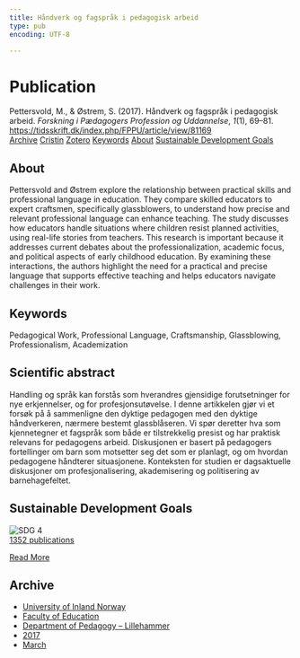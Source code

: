 ```yaml
---
title: Håndverk og fagspråk i pedagogisk arbeid
type: pub
encoding: UTF-8

---
```

<h1>Publication</h1>
<article id="csl-bib-container-ZITGVZ7P" class="csl-bib-container">
  <div class="csl-bib-body"> <div class="csl-entry">Pettersvold, M., &#38; Østrem, S. (2017). Håndverk og fagspråk i pedagogisk arbeid. <i>Forskning i Pædagogers Profession og Uddannelse</i>, <i>1</i>(1), 69–81. <a href="https://tidsskrift.dk/index.php/FPPU/article/view/81169">https://tidsskrift.dk/index.php/FPPU/article/view/81169</a></div> </div>
  <div class="csl-bib-buttons">
    <a href="#taxonomy-article-ZITGVZ7P" alt="archive" class="csl-bib-button">Archive</a>
    <a href="https://app.cristin.no/results/show.jsf?id=1457008" alt="Cristin" class="csl-bib-button">Cristin</a>
    <a href="http://zotero.org/groups/5881554/items/ZITGVZ7P" alt="Zotero" class="csl-bib-button">Zotero</a>
    <a href="#keywords-article-ZITGVZ7P" alt="keywords" class="csl-bib-button">Keywords</a>
    <a href="#about-article-ZITGVZ7P" alt="about_pub" class="csl-bib-button">About</a>
    <a href="#sdg-article-ZITGVZ7P" alt="sdg" class="csl-bib-button">Sustainable Development Goals</a>
  </div>
  <div id="csl-bib-meta-container-ZITGVZ7P"></div>
</article>
<div id="csl-bib-meta-ZITGVZ7P" class="csl-bib-meta">
  <article id="about-article-ZITGVZ7P" class="about_pub-article">
    <h1>About</h1>
    Pettersvold and Østrem explore the relationship between practical skills and professional language in education. They compare skilled educators to expert craftsmen, specifically glassblowers, to understand how precise and relevant professional language can enhance teaching. The study discusses how educators handle situations where children resist planned activities, using real-life stories from teachers. This research is important because it addresses current debates about the professionalization, academic focus, and political aspects of early childhood education. By examining these interactions, the authors highlight the need for a practical and precise language that supports effective teaching and helps educators navigate challenges in their work.
  </article>
  <article id="keywords-article-ZITGVZ7P" class="keywords-article">
    <h1>Keywords</h1>
    Pedagogical Work, Professional Language, Craftsmanship, Glassblowing, Professionalism, Academization
  </article>
  <article id="abstract-article-ZITGVZ7P" class="abstract-article">
    <h1>Scientific abstract</h1>
    Handling og språk kan forstås som hverandres gjensidige forutsetninger for nye erkjennelser, og for profesjonsutøvelse. I denne artikkelen gjør vi et forsøk på å sammenligne den dyktige pedagogen med den dyktige håndverkeren, nærmere bestemt glassblåseren. Vi spør deretter hva som kjennetegner et fagspråk som både er tilstrekkelig presist og har praktisk relevans for pedagogens arbeid. Diskusjonen er basert på pedagogers fortellinger om barn som motsetter seg det som er planlagt, og om hvordan pedagogene håndterer situasjonene. Konteksten for studien er dagsaktuelle diskusjoner om profesjonalisering, akademisering og politisering av barnehagefeltet.
  </article>
  <article id="sdg-article-ZITGVZ7P" class="sdg-article">
    <h1>Sustainable Development Goals</h1>
    <div class="sdg-container"><div id="sdg4" class="sdg">
        <img src="{{< params subfolder >}}images/sdg/sdg04_en.png" class="image" alt="SDG 4">
        <div class="sdg-overlay">
          <a href="{{< params subfolder >}}en/archive/?sdg=4#archive" class="sdg-publication-count"><span>1352</span> publications</a>
          <p><a href="https://sdgs.un.org/goals/goal4" class="sdg-read-more">Read More</a></p>
        </div>
      </div></div>
  </article>
  <article id="taxonomy-article-ZITGVZ7P" class="taxonomy-article">
    <h1>Archive</h1>
    <ul>
      <li><a href="{{< params subfolder >}}en/archive/?key=3DCRN523">University of Inland Norway</a></li>
      <li><a href="{{< params subfolder >}}en/archive/?key=WYNZA47F">Faculty of Education</a></li>
      <li><a href="{{< params subfolder >}}en/archive/?key=L8MA547R">Department of Pedagogy – Lillehammer</a></li>
      <li><a href="{{< params subfolder >}}en/archive/?key=HCCH4BKG">2017</a></li>
      <li><a href="{{< params subfolder >}}en/archive/?key=B67PEMVC">March</a></li>
    </ul>
  </article>
</div>
